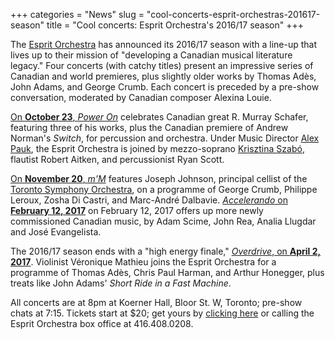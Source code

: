+++
categories = "News"
slug = "cool-concerts-esprit-orchestras-201617-season"
title = "Cool concerts: Esprit Orchestra&#039;s 2016/17 season"
+++

The [Esprit Orchestra](/scene/companies/esprit-orchestra/) has announced its 2016/17 season with a line-up that lives up to their mission of "developing a Canadian musical literature legacy." Four concerts (with catchy titles) present an impressive series of Canadian and world premieres, plus slightly older works by Thomas Adès, John Adams, and George Crumb. Each concert is preceded by a pre-show conversation, moderated by Canadian composer Alexina Louie.

[On **October 23**, *Power On*](http://www.espritorchestra.com/buytickets/concert1.html) celebrates Canadian great R. Murray Schafer, featuring three of his works, plus the Canadian premiere of Andrew Norman's *Switch*, for percussion and orchestra. Under Music Director [Alex Pauk](http://www.espritorchestra.com/aboutus/alexpauk.html), the Esprit Orchestra is joined by mezzo-soprano [Krisztina Szabó](/scene/people/krisztina-szabo/), flautist Robert Aitken, and percussionist Ryan Scott.

[On **November 20**, *m'M*](http://www.espritorchestra.com/buytickets/concert2.html) features Joseph Johnson, principal cellist of the [Toronto Symphony Orchestra](/scene/companies/toronto-symphony-orchestra/), on a programme of George Crumb, Philippe Leroux, Zosha Di Castri, and Marc-André Dalbavie. [*Accelerando* on **February 12, 2017**](http://www.espritorchestra.com/buytickets/concert3.html) on February 12, 2017 offers up more newly commissioned Canadian music, by Adam Scime, John Rea, Analia Llugdar and José Evangelista.

The 2016/17 season ends with a "high energy finale," [*Overdrive*, on **April 2, 2017**](http://www.espritorchestra.com/buytickets/concert4.html). Violinist Véronique Mathieu joins the Esprit Orchestra for a programme of Thomas Adès, Chris Paul Harman, and Arthur Honegger, plus treats like John Adams' *Short Ride in a Fast Machine*.

All concerts are at 8pm at Koerner Hall, Bloor St. W, Toronto; pre-show chats at 7:15. Tickets start at $20; get yours by [clicking here](http://www.espritorchestra.com/buytickets/) or calling the Esprit Orchestra box office at 416.408.0208.
